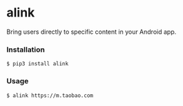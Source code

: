 # alink

Bring users directly to specific content in your Android app.



### Installation

    $ pip3 install alink



### Usage

    $ alink https://m.taobao.com
